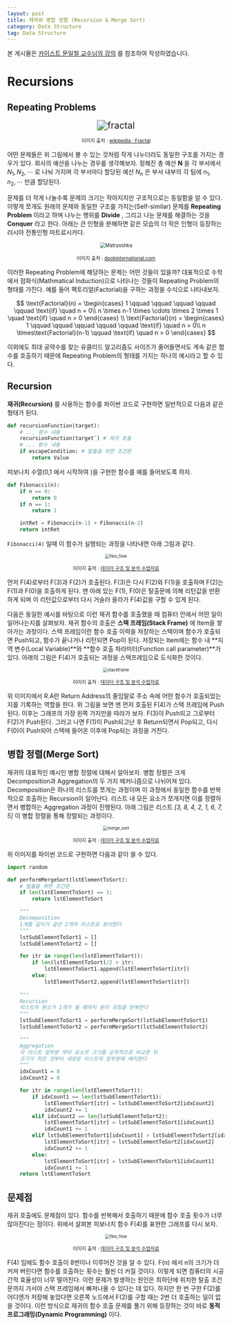 ```yaml
---
layout: post
title: 재귀와 병합 정렬 (Recursion & Merge Sort)
category: Data Structure
tag: Data Structure
---
```




본 게시물은 [카이스트 문일철 교수님의 강의](https://www.edwith.org/datastructure-2019s/lecture/40291/) 를 참조하여 작성하였습니다.



# Recursions

## Repeating Problems

<p align="center"><img src="https://upload.wikimedia.org/wikipedia/commons/thumb/a/a4/Mandelbrot_sequence_new.gif/200px-Mandelbrot_sequence_new.gif" alt="fractal" style="zoom:150%;" /></p>

<p align="center" style="font-size:80%">이미지 출처 : <a href="https://en.wikipedia.org/wiki/Fractal">wikipedia : Fractal</a></p>

어떤 문제들은 위 그림에서 볼 수 있는 것처럼 작게 나누더라도 동일한 구조를 가지는 경우가 있다. 회사의 예산을 나누는 경우를 생각해보자. 정해진 총 예산 $\mathbf{N}$ 을 각 부서에서 $N_1, N_2, \cdots$ 로 나눠 가지며 각 부서마다 할당된 예산 $N_n$ 은 부서 내부의 각 팀에 $n_1, n_2,\cdots$ 만큼 할당된다.

문제를 더 작게 나눌수록 문제의 크기는 작아지지만 구조적으로는 동일함을 알 수 있다. 이렇게 쪼개도 원래의 문제와 동일한 구조를 가지는(Self-similar) 문제를 **Repeating Problem** 이라고 하며 나누는 행위를 **Divide** , 그리고 나눈 문제를 해결하는 것을 **Conquer** 라고 한다. 아래는 큰 인형을 분해하면 같은 모습의 더 작은 인형이 등장하는 러시아 전통인형 마트료시카다.

<p align="center"><img src="https://www.dookinternational.com/blog/wp-content/uploads/2018/07/a2.jpeg" alt="Matryoshka" style="zoom: 80%;" /></p>

<p align="center" style="font-size:80%">이미지 출처 : <a href="https://www.dookinternational.com/blog/russian-doll-centuries-old-tradition-and-masterart/">dookinternational.com</a></p>

이러한 Repeating Problem에 해당하는 문제는 어떤 것들이 있을까? 대표적으로 수학에서 점화식(Mathmatical Induction)으로 나타나는 것들이 Repeating Problem의 형태를 가진다. 예를 들어 팩토리얼(Factorial)을 구하는 과정을 수식으로 나타내보자.


$$
\text{Factorial}(n) = \begin{cases} 1 \qquad \qquad \qquad \qquad \qquad \text{if} \quad n = 0\\ n \times n-1 \times \cdots \times 2 \times 1 \quad \text{if} \quad n > 0 \end{cases} \\
\text{Factorial}(n) = \begin{cases} 1 \qquad \qquad \qquad \qquad \qquad \text{if} \quad n = 0\\ n \times\text{Factorial}(n-1) \qquad \text{if} \quad n > 0 \end{cases}
$$



이외에도 최대 공약수를 찾는 유클리드 알고리즘도 사이즈가 줄어들면서도 계속 같은 함수를 호출하기 때문에 Repeating Problem의 형태를 가지는 하나의 예시라고 할 수 있다.



## Recursion

**재귀(Recursion)** 를 사용하는 함수를 파이썬 코드로 구현하면 일반적으로 다음과 같은 형태가 된다.

```python
def recursionFunction(target):
    # ... 함수 내용
    recursionFunction(target`) # 재귀 호출
    # ... 함수 내용
    if escapeCondition:	# 탈출을 위한 조건문
        return Value
```

피보나치 수열(0,1 에서 시작하여 )을 구현한 함수를 예를 들어보도록 하자. 

```python
def Fibonacci(n):
    if n == 0:
        return 0
    if n == 1:
        return 1

    intRet = Fibonacci(n-1) + Fibonacci(n-2)
    return intRet
```

`Fibonacci(4)` 일때 이 함수가 실행되는 과정을 나타내면 아래 그림과 같다.

<p align="center"><img src="https://user-images.githubusercontent.com/45377884/85964227-c4502680-b9f3-11ea-82c0-75d65d745982.png" alt="fibo_flow" style="zoom: 67%;" /></p>

<p align="center" style="font-size:80%">이미지 출처 : <a href="https://www.edwith.org/datastructure-2019s/notice/1658">데이터 구조 및 분석 수업자료</a></p>

먼저 F(4)로부터 F(3)과 F(2)가 호출된다. F(3)은 다시 F(2)와 F(1)을 호출하며 F(2)는 F(1)과 F(0)을 호출하게 된다. 맨 아래 있는 F(1), F(0)은 탈출문에 의해 리턴값을 반환하게 되며 이 리턴값으로부터 다시 거슬러 올라가 F(4)값을 구할 수 있게 된다.

다음은 동일한 예시를 바탕으로 이런 재귀 함수를 호출했을 때 컴퓨터 안에서 어떤 일이 일어나는지를 살펴보자. 재귀 함수의 호출은 **스택 프레임(Stack Frame)** 에 Item을 쌓아가는 과정이다. 스택 프레임이란 함수 호출 이력을 저장하는 스택이며 함수가 호출되면 Push되고, 함수가 끝나거나 리턴되면 Pop이 된다. 저장되는 Item에는 함수 내 **지역 변수(Local Variable)**와 **함수 호출 파라미터(Function call parameter)**가 있다. 아래의 그림은 F(4)가 호출되는 과정을 스택프레임으로 도식화한 것이다.

<p align="center"><img src="https://user-images.githubusercontent.com/45377884/85965825-f2843500-b9f8-11ea-81d2-8b152f34fa6d.png
" alt="stackframe" style="zoom:67%;" /></p>

<p align="center" style="font-size:80%">이미지 출처 : <a href="https://www.edwith.org/datastructure-2019s/notice/1658">데이터 구조 및 분석 수업자료</a></p>

위 이미지에서 R.A란 Return Address의 줄임말로 주소 속에 어떤 함수가 호출되었는지를 기록하는 역할을 한다. 위 그림을 보면 맨 먼저 호출된 F(4)가 스택 프레임에 Push된다. 이후는 그래프의 가장 왼쪽 가지만을 따라가 보자. F(3)이 Push되고 그로부터 F(2)가 Push된다. 그러고 나면 F(1)이 Push되고난 후 Return되면서 Pop되고, 다시 F(0)이 Push되어 스택에 들어온 이후에 Pop되는 과정을 거친다. 



## 병합 정렬(Merge Sort)

재귀의 대표적인 예시인 병합 정렬에 대해서 알아보자. 병합 정렬은 크게 Decomposition과 Aggregation의 두 가지 메커니즘으로 나뉘어져 있다. Decomposition은 하나의 리스트를 쪼개는 과정이며 이 과정에서 동일한 함수를 반복적으로 호출하는 Recursion이 일어난다. 리스트 내 모든 요소가 쪼개지면 이를 정렬하면서 병합하는 Aggregation 과정이 진행된다.  아래 그림은 리스트 *[3, 8, 4, 2, 1, 6, 7, 5]* 이 병합 정렬을 통해 정렬되는 과정이다. 



<p align="center"><img src="https://user-images.githubusercontent.com/45377884/85965861-16477b00-b9f9-11ea-86af-ce3d365ea639.png" alt="merge_sort" style="zoom:67%;" /></p>

<p align="center" style="font-size:80%">이미지 출처 : <a href="https://www.edwith.org/datastructure-2019s/notice/1658">데이터 구조 및 분석 수업자료</a></p>

위 이미지를 파이썬 코드로 구현하면 다음과 같이 쓸 수 있다.

```python
import random

def performMergeSort(lstElementToSort):
    # 탈출을 위한 조건문
    if len(lstElementToSort) == 1:
        return lstElementToSort

    """
    Decomposition
    1개를 길이가 같은 2개의 리스트로 분리한다
    """
    lstSubElementToSort1 = []
    lstSubElementToSort2 = []

    for itr in range(len(lstElementToSort)):
        if len(lstElementToSort)/2 > itr:
            lstElementToSort1.append(lstElementToSort[itr])
        else:
            lstElementToSort2.append(lstElementToSort[itr])
	
    """
    Recursion
    리스트의 원소가 1개가 될 때까지 분리 과정을 반복한다
    """
    lstSubElementToSort1 = performMergeSort(lstSubElementToSort1)
    lstSubElementToSort2 = performMergeSort(lstSubElementToSort2)

    """
    Aggregation
    각 리스트 앞부분 부터 요소의 크기를 순차적으로 비교한 뒤
    크기가 작은 것부터 새로운 리스트의 앞부분에 배치한다
    """
    idxCount1 = 0
    idxCount2 = 0

    for itr in range(len(lstElementToSort)):
        if idxCount1 == len(lstSubElementToSort1):
            lstElementToSort[itr] = lstSubElementToSort2[idxCount2]
            idxCount2 += 1
        elif idxCount2 == len(lstSubElementToSort2):
            lstElementToSort[itr] = lstSubElementToSort1[idxCount1]
            idxCount1 += 1
        elif lstSubElementToSort1[idxCount1] > lstSubElementToSort2[idxCount2]:
            lstElementToSort[itr] = lstSubElementToSort2[idxCount2]
            idxCount2 += 1
        else:
            lstElementToSort[itr] = lstSubElementToSort1[idxCount1]
            idxCount1 += 1
    return lstElementToSort
```

 

## 문제점

재귀 호출에도 문제점이 있다. 함수를 반복해서 호출하기 때문에 함수 호출 횟수가 너무 많아진다는 점이다. 위에서 살펴본 피보나치 함수 F(4)를 표현한 그래프를 다시 보자.

<p align="center"><img src="https://user-images.githubusercontent.com/45377884/85964227-c4502680-b9f3-11ea-82c0-75d65d745982.png" alt="fibo_flow" style="zoom: 67%;" /></p>

<p align="center" style="font-size:80%">이미지 출처 : <a href="https://www.edwith.org/datastructure-2019s/notice/1658">데이터 구조 및 분석 수업자료</a></p>

F(4) 임에도 함수 호출이 8번이나 이루어진 것을 알 수 있다. F(n) 에서 n의 크기가 더 커져 버린다면 함수를 호출하는 횟수는 훨씬 더 커질 것이다. 이렇게 되면 컴퓨터의 시공간적 효율성이 너무 떨어진다. 이런 문제가 발생하는 원인은 최하단에 위치한 탈출 조건문까지 가서야 스택 프레임에서 빠져나올 수 있다는 데 있다. 하지만 한 번 구한 F(2)를 어디엔가 저장해 놓았다면 오른쪽 노드에서 F(2)를 구할 때는 2번 더 호출하는 일이 없을 것이다. 이런 방식으로 재귀의 함수 호출 문제를 풀기 위해 등장하는 것이 바로 **동적 프로그래밍(Dynamic Programming)** 이다. 